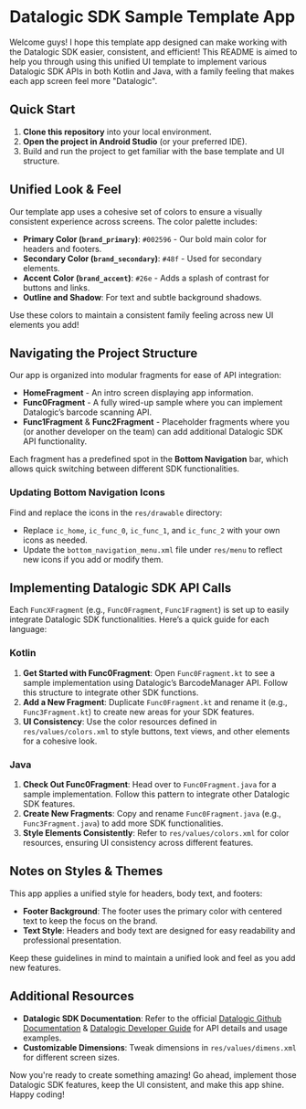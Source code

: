 # Datalogic SDK Sample Template App

Welcome guys! I hope this template app designed can make working with the Datalogic SDK easier, consistent, and efficient! This README is aimed to help you through using this unified UI template to implement various Datalogic SDK APIs in both Kotlin and Java, with a family feeling that makes each app screen feel more "Datalogic".

## Quick Start

1. **Clone this repository** into your local environment.
2. **Open the project in Android Studio** (or your preferred IDE).
3. Build and run the project to get familiar with the base template and UI structure.

## Unified Look & Feel

Our template app uses a cohesive set of colors to ensure a visually consistent experience across screens. The color palette includes:
- **Primary Color (`brand_primary`)**: `#002596` - Our bold main color for headers and footers.
- **Secondary Color (`brand_secondary`)**: `#48f` - Used for secondary elements.
- **Accent Color (`brand_accent`)**: `#26e` - Adds a splash of contrast for buttons and links.
- **Outline and Shadow**: For text and subtle background shadows.

Use these colors to maintain a consistent family feeling across new UI elements you add!

## Navigating the Project Structure

Our app is organized into modular fragments for ease of API integration:
- **HomeFragment** - An intro screen displaying app information.
- **Func0Fragment** - A fully wired-up sample where you can implement Datalogic’s barcode scanning API.
- **Func1Fragment** & **Func2Fragment** - Placeholder fragments where you (or another developer on the team) can add additional Datalogic SDK API functionality.

Each fragment has a predefined spot in the **Bottom Navigation** bar, which allows quick switching between different SDK functionalities.

### Updating Bottom Navigation Icons

Find and replace the icons in the `res/drawable` directory:
- Replace `ic_home`, `ic_func_0`, `ic_func_1`, and `ic_func_2` with your own icons as needed.
- Update the `bottom_navigation_menu.xml` file under `res/menu` to reflect new icons if you add or modify them.

## Implementing Datalogic SDK API Calls

Each `FuncXFragment` (e.g., `Func0Fragment`, `Func1Fragment`) is set up to easily integrate Datalogic SDK functionalities. Here’s a quick guide for each language:

### Kotlin

1. **Get Started with Func0Fragment**: Open `Func0Fragment.kt` to see a sample implementation using Datalogic’s BarcodeManager API. Follow this structure to integrate other SDK functions.
2. **Add a New Fragment**: Duplicate `Func0Fragment.kt` and rename it (e.g., `Func3Fragment.kt`) to create new areas for your SDK features.
3. **UI Consistency**: Use the color resources defined in `res/values/colors.xml` to style buttons, text views, and other elements for a cohesive look.

### Java

1. **Check Out Func0Fragment**: Head over to `Func0Fragment.java` for a sample implementation. Follow this pattern to integrate other Datalogic SDK features.
2. **Create New Fragments**: Copy and rename `Func0Fragment.java` (e.g., `Func3Fragment.java`) to add more SDK functionalities.
3. **Style Elements Consistently**: Refer to `res/values/colors.xml` for color resources, ensuring UI consistency across different features.

## Notes on Styles & Themes

This app applies a unified style for headers, body text, and footers:
- **Footer Background**: The footer uses the primary color with centered text to keep the focus on the brand.
- **Text Style**: Headers and body text are designed for easy readability and professional presentation.

Keep these guidelines in mind to maintain a unified look and feel as you add new features.

## Additional Resources

- **Datalogic SDK Documentation**: Refer to the official [Datalogic Github Documentation](https://datalogic.github.io/) & [Datalogic Developer Guide](https://developer.datalogic.com) for API details and usage examples.
- **Customizable Dimensions**: Tweak dimensions in `res/values/dimens.xml` for different screen sizes.

Now you're ready to create something amazing! Go ahead, implement those Datalogic SDK features, keep the UI consistent, and make this app shine. Happy coding!

